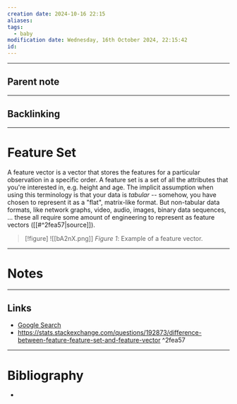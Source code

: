 ```yaml
---
creation date: 2024-10-16 22:15
aliases: 
tags:
  - baby
modification date: Wednesday, 16th October 2024, 22:15:42
id:
---
```

---

## Parent note
---
## Backlinking


---
# Feature Set
A feature vector is a vector that stores the features for a particular observation in a specific order.  A feature set is a set of all the attributes that you're interested in, e.g. height and age.
The implicit assumption when using this terminology is that your data is _tabular_ -- somehow, you have chosen to represent it as a "flat", matrix-like format. But non-tabular data formats, like network graphs, video, audio, images, binary data sequences, ... these all require some amount of engineering to represent as feature vectors ([[#^2fea57|source]]).
>[!figure] ![[bA2nX.png]]
>*Figure 1*: Example of a feature vector.

---
# Notes


---
## Links
- [Google Search](https://www.google.com/search?q=Feature+Set)
- https://stats.stackexchange.com/questions/192873/difference-between-feature-feature-set-and-feature-vector ^2fea57

---
# Bibliography
+ 